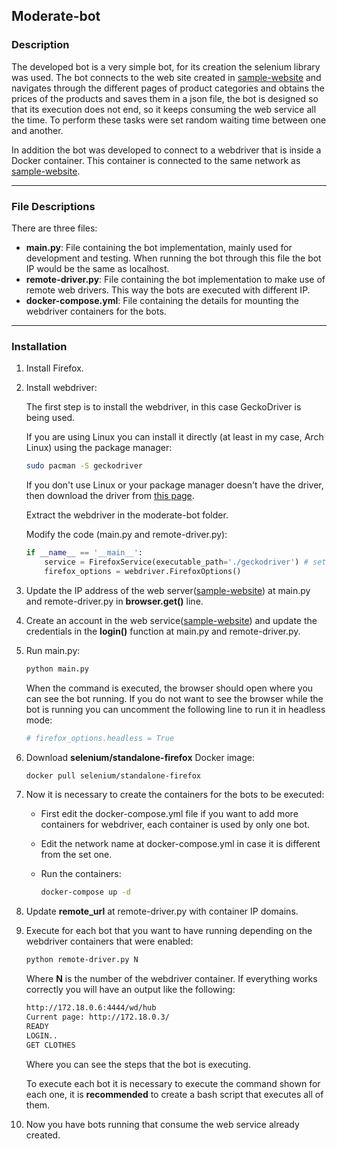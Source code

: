 ## Moderate-bot

### Description

The developed bot is a very simple bot, for its creation the selenium library was used. The bot connects to the web site created in [sample-website](https://github.com/david96182/SniffPyBot/tree/main/sample-website) and navigates through the different pages of product categories and obtains the prices of the products and saves them in a json file, the bot is designed so that its execution does not end, so it keeps consuming the web service all the time. To perform these tasks were set random waiting time between one and another.

In addition the bot was developed to connect to a webdriver that is inside a Docker container. This container is connected to the same network as [sample-website](https://github.com/david96182/SniffPyBot/tree/main/sample-website).

---

### File Descriptions

There are three files:

- **main.py**: File containing the bot implementation, mainly used for development and testing. When running the bot through this file the bot IP would be the same as localhost. 
- **remote-driver.py**: File containing the bot implementation to make use of remote web drivers. This way the bots are executed with different IP. 
- **docker-compose.yml**: File containing the details for mounting the webdriver containers for the bots.

---

### Installation

1. Install Firefox. 

2. Install webdriver:

   The first step is to install the webdriver, in this case GeckoDriver is being used.

   If you are using Linux you can install it directly (at least in my case, Arch Linux) using the package manager:

   ```bash
   sudo pacman -S geckodriver
   ```

   If you don't use Linux or your package manager doesn't have the driver, then download the driver from [this page](https://github.com/mozilla/geckodriver/releases).

   Extract the webdriver in the moderate-bot folder.

   Modify the code (main.py and remote-driver.py):

   ```python
   if __name__ == '__main__':
       service = FirefoxService(executable_path='./geckodriver') # set webdriver path 
       firefox_options = webdriver.FirefoxOptions()
   ```

3. Update the IP address of the web server([sample-website](https://github.com/david96182/SniffPyBot/tree/main/sample-website)) at main.py and remote-driver.py in **browser.get()** line.

4. Create an account in the web service([sample-website](https://github.com/david96182/SniffPyBot/tree/main/sample-website)) and update the credentials in the **login()** function at main.py and remote-driver.py.

5. Run main.py:

   ```bash
   python main.py
   ```

   When the command is executed, the browser should open where you can see the bot running. If you do not want to see the browser while the bot is running you can uncomment the following line to run it in headless mode:

   ```python
   # firefox_options.headless = True
   ```

6. Download **selenium/standalone-firefox** Docker image:

   ```bash
   docker pull selenium/standalone-firefox
   ```

7. Now it is necessary to create the containers for the bots to be executed:

   * First edit the docker-compose.yml file if you want to add more containers for webdriver, each container is used by only one bot.

   * Edit the network name at docker-compose.yml in case it is different from the set one.

   * Run the containers:

     ```bash
     docker-compose up -d
     ```

8. Update **remote_url** at remote-driver.py with container IP domains.

9. Execute for each bot that you want to have running depending on the webdriver containers that were enabled:

   ```bash
   python remote-driver.py N
   ```

   Where **N** is the number of the webdriver container. If everything works correctly you will have an output like the following:

   ```bash
   http://172.18.0.6:4444/wd/hub
   Current page: http://172.18.0.3/
   READY
   LOGIN..
   GET CLOTHES
   ```

   Where you can see the steps that the bot is executing.

   To execute each bot it is necessary to execute the command shown for each one, it is **recommended** to create a bash script that executes all of them.

10. Now you have bots running that consume the web service already created.
